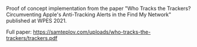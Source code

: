 Proof of concept implementation from the paper "Who Tracks the Trackers? Circumventing Apple's Anti-Tracking Alerts in the Find My Network" published at WPES 2021.

Full paper: https://samteplov.com/uploads/who-tracks-the-trackers/trackers.pdf
